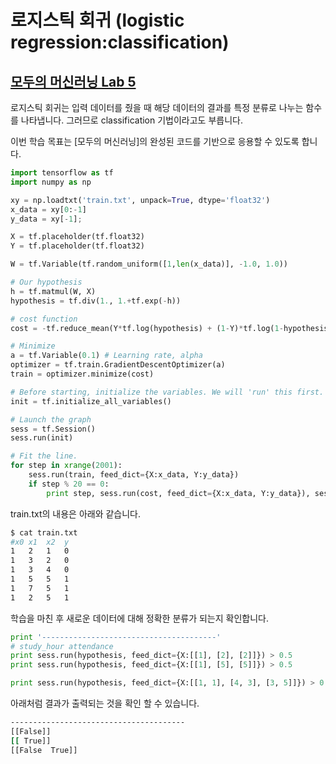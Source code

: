 # 로지스틱 회귀 (logistic regression:classification)

## [모두의 머신러닝 Lab 5](https://www.youtube.com/watch?v=t7Y9luCNzzE&feature=youtu.be)

로지스틱 회귀는 입력 데이터를 줬을 때 해당 데이터의 결과를 특정 분류로 나누는 함수를 나타냅니다. 그러므로 classification 기법이라고도 부릅니다.

이번 학습 목표는 [모두의 머신러닝]의 완성된 코드를 기반으로 응용할 수 있도록 합니다.

```python
import tensorflow as tf
import numpy as np

xy = np.loadtxt('train.txt', unpack=True, dtype='float32')
x_data = xy[0:-1]
y_data = xy[-1];

X = tf.placeholder(tf.float32)
Y = tf.placeholder(tf.float32)

W = tf.Variable(tf.random_uniform([1,len(x_data)], -1.0, 1.0))

# Our hypothesis
h = tf.matmul(W, X)
hypothesis = tf.div(1., 1.+tf.exp(-h))

# cost function
cost = -tf.reduce_mean(Y*tf.log(hypothesis) + (1-Y)*tf.log(1-hypothesis))

# Minimize
a = tf.Variable(0.1) # Learning rate, alpha
optimizer = tf.train.GradientDescentOptimizer(a)
train = optimizer.minimize(cost)

# Before starting, initialize the variables. We will 'run' this first.
init = tf.initialize_all_variables()

# Launch the graph
sess = tf.Session()
sess.run(init)

# Fit the line.
for step in xrange(2001):
    sess.run(train, feed_dict={X:x_data, Y:y_data})
    if step % 20 == 0:
        print step, sess.run(cost, feed_dict={X:x_data, Y:y_data}), sess.run(W)
```

train.txt의 내용은 아래와 같습니다.
```bash
$ cat train.txt
#x0 x1  x2  y
1   2   1   0
1   3   2   0
1   3   4   0
1   5   5   1
1   7   5   1
1   2   5   1
```

학습을 마친 후 새로운 데이터에 대해 정확한 분류가 되는지 확인합니다.
```python
print '---------------------------------------'
# study_hour attendance
print sess.run(hypothesis, feed_dict={X:[[1], [2], [2]]}) > 0.5
print sess.run(hypothesis, feed_dict={X:[[1], [5], [5]]}) > 0.5

print sess.run(hypothesis, feed_dict={X:[[1, 1], [4, 3], [3, 5]]}) > 0.5
```

아래처럼 결과가 출력되는 것을 확인 할 수 있습니다.
```bash
---------------------------------------
[[False]]
[[ True]]
[[False  True]]
```
